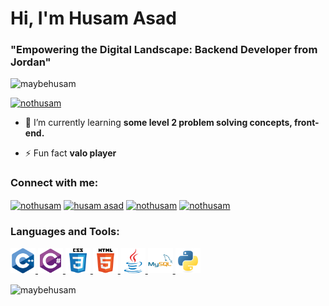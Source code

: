 <h1>Hi, I'm Husam Asad</h1>
<h3>"Empowering the Digital Landscape: Backend Developer from Jordan"</h3>

<p align="left"> <img src="https://komarev.com/ghpvc/?username=maybehusam&label=Profile%20views&color=0e75b6&style=flat" alt="maybehusam" /> </p>

<p align="left"> <a href="https://twitter.com/nothusam" target="blank"><img src="https://img.shields.io/twitter/follow/nothusam?logo=twitter&style=for-the-badge" alt="nothusam" /></a> </p>

- 🌱 I’m currently learning **some level 2 problem solving concepts, front-end.**

- ⚡ Fun fact **valo player**

<h3 align="left">Connect with me:</h3>
<p align="left">
<a href="https://twitter.com/nothusam" target="blank"><img align="center" src="https://raw.githubusercontent.com/rahuldkjain/github-profile-readme-generator/master/src/images/icons/Social/twitter.svg" alt="nothusam" height="30" width="40" /></a>
<a href="https://linkedin.com/in/husam asad" target="blank"><img align="center" src="https://raw.githubusercontent.com/rahuldkjain/github-profile-readme-generator/master/src/images/icons/Social/linked-in-alt.svg" alt="husam asad" height="30" width="40" /></a>
<a href="https://codeforces.com/profile/nothusam" target="blank"><img align="center" src="https://raw.githubusercontent.com/rahuldkjain/github-profile-readme-generator/master/src/images/icons/Social/codeforces.svg" alt="nothusam" height="30" width="40" /></a>
<a href="https://discord.gg/nothusam" target="blank"><img align="center" src="https://raw.githubusercontent.com/rahuldkjain/github-profile-readme-generator/master/src/images/icons/Social/discord.svg" alt="nothusam" height="30" width="40" /></a>
</p>

<h3 align="left">Languages and Tools:</h3>
<p align="left"> <a href="https://www.w3schools.com/cpp/" target="_blank" rel="noreferrer"> <img src="https://raw.githubusercontent.com/devicons/devicon/master/icons/cplusplus/cplusplus-original.svg" alt="cplusplus" width="40" height="40"/> </a> <a href="https://www.w3schools.com/cs/" target="_blank" rel="noreferrer"> <img src="https://raw.githubusercontent.com/devicons/devicon/master/icons/csharp/csharp-original.svg" alt="csharp" width="40" height="40"/> </a> <a href="https://www.w3schools.com/css/" target="_blank" rel="noreferrer"> <img src="https://raw.githubusercontent.com/devicons/devicon/master/icons/css3/css3-original-wordmark.svg" alt="css3" width="40" height="40"/> </a> <a href="https://www.w3.org/html/" target="_blank" rel="noreferrer"> <img src="https://raw.githubusercontent.com/devicons/devicon/master/icons/html5/html5-original-wordmark.svg" alt="html5" width="40" height="40"/> </a> <a href="https://www.java.com" target="_blank" rel="noreferrer"> <img src="https://raw.githubusercontent.com/devicons/devicon/master/icons/java/java-original.svg" alt="java" width="40" height="40"/> </a> <a href="https://www.mysql.com/" target="_blank" rel="noreferrer"> <img src="https://raw.githubusercontent.com/devicons/devicon/master/icons/mysql/mysql-original-wordmark.svg" alt="mysql" width="40" height="40"/> </a> <a href="https://www.python.org" target="_blank" rel="noreferrer"> <img src="https://raw.githubusercontent.com/devicons/devicon/master/icons/python/python-original.svg" alt="python" width="40" height="40"/> </a> </p>

<p><img align="center" src="https://github-readme-stats.vercel.app/api/top-langs?username=maybehusam&show_icons=true&locale=en&layout=compact" alt="maybehusam" /></p>
